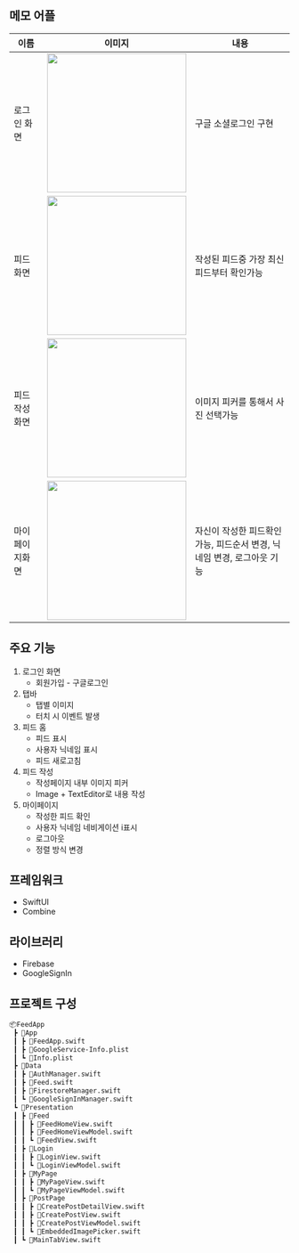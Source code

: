 

## 메모 어플

|이름|이미지|내용|
|---|---|---|
|로그인 화면|<img src = "https://github.com/user-attachments/assets/614931d4-532e-4657-9bd2-c1e2e7aa6d5b" width ="250">|구글 소셜로그인 구현|
|피드 화면|<img src = "https://github.com/user-attachments/assets/ad771bbb-0376-47ea-871b-7168e262d25a" width ="250">|작성된 피드중 가장 최신 피드부터 확인가능|
|피드 작성화면|<img src = "https://github.com/user-attachments/assets/bd19d585-5d4c-4f81-916b-c34fe315581b" width ="250">|이미지 피커를 통해서 사진 선택가능|
|마이 페이지화면|<img src = "https://github.com/user-attachments/assets/5ec64bb9-8a59-4204-a676-b4e88099d634" width ="250">|자신이 작성한 피드확인가능, 피드순서 변경, 닉네임 변경, 로그아웃 기능|

## 주요 기능

1. 로그인 화면
    - 회원가입 - 구글로그인
2. 탭바
    - 탭별 이미지
    - 터치 시 이벤트 발생
3. 피드 홈
    - 피드 표시
    - 사용자 닉네임 표시
    - 피드 새로고침
4. 피드 작성
    - 작성페이지 내부 이미지 피커
    - Image + TextEditor로 내용 작성
5. 마이페이지
    - 작성한 피드 확인
    - 사용자 닉네임 네비게이션 i표시
    - 로그아웃
    - 정렬 방식 변경

## 프레임워크

- SwiftUI
- Combine

## 라이브러리

- Firebase
- GoogleSignIn

## 프로젝트 구성
```bash
📦FeedApp
 ┣ 📂App
 ┃ ┣ 📜FeedApp.swift
 ┃ ┣ 📜GoogleService-Info.plist
 ┃ ┗ 📜Info.plist
 ┣ 📂Data
 ┃ ┣ 📜AuthManager.swift
 ┃ ┣ 📜Feed.swift
 ┃ ┣ 📜FirestoreManager.swift
 ┃ ┗ 📜GoogleSignInManager.swift
 ┗ 📂Presentation
 ┃ ┣ 📂Feed
 ┃ ┃ ┣ 📜FeedHomeView.swift
 ┃ ┃ ┣ 📜FeedHomeViewModel.swift
 ┃ ┃ ┗ 📜FeedView.swift
 ┃ ┣ 📂Login
 ┃ ┃ ┣ 📜LoginView.swift
 ┃ ┃ ┗ 📜LoginViewModel.swift
 ┃ ┣ 📂MyPage
 ┃ ┃ ┣ 📜MyPageView.swift
 ┃ ┃ ┗ 📜MyPageViewModel.swift
 ┃ ┣ 📂PostPage
 ┃ ┃ ┣ 📜CreatePostDetailView.swift
 ┃ ┃ ┣ 📜CreatePostView.swift
 ┃ ┃ ┣ 📜CreatePostViewModel.swift
 ┃ ┃ ┗ 📜EmbeddedImagePicker.swift
 ┃ ┗ 📜MainTabView.swift
```
